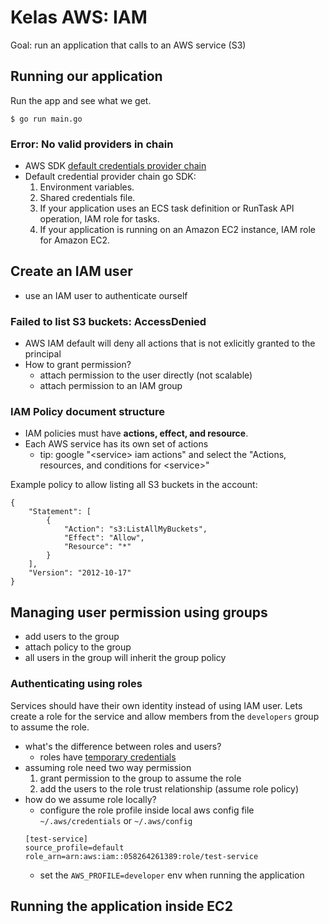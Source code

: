 # Kelas AWS: IAM

Goal: run an application that calls to an AWS service (S3)

## Running our application

Run the app and see what we get.

```
$ go run main.go
```

### Error: No valid providers in chain

- AWS SDK [default credentials provider chain](https://docs.aws.amazon.com/sdkref/latest/guide/standardized-credentials.html#credentialProviderChain)
- Default credential provider chain go SDK:
  1. Environment variables.
  1. Shared credentials file.
  1. If your application uses an ECS task definition or RunTask API operation, IAM role for tasks.
  1. If your application is running on an Amazon EC2 instance, IAM role for Amazon EC2.

## Create an IAM user

- use an IAM user to authenticate ourself
  
### Failed to list S3 buckets: AccessDenied

- AWS IAM default will deny all actions that is not exlicitly granted to the principal
- How to grant permission?
  - attach permission to the user directly (not scalable)
  - attach permission to an IAM group

### IAM Policy document structure

- IAM policies must have **actions, effect, and resource**.
- Each AWS service has its own set of actions
  * tip: google "\<service> iam actions" and select the "Actions, resources, and conditions for \<service>"

Example policy to allow listing all S3 buckets in the account:
```
{
    "Statement": [
        {
            "Action": "s3:ListAllMyBuckets",
            "Effect": "Allow",
            "Resource": "*"
        }
    ],
    "Version": "2012-10-17"
}
```

## Managing user permission using groups

- add users to the group
- attach policy to the group
- all users in the group will inherit the group policy

### Authenticating using roles

Services should have their own identity instead of using IAM user. Lets create a role for the service and allow members from the `developers` group to assume the role.

- what's the difference between roles and users?
  * roles have [temporary credentials](https://docs.aws.amazon.com/IAM/latest/UserGuide/id_credentials_temp.html)
- assuming role need two way permission
  1. grant permission to the group to assume the role
  1. add the users to the role trust relationship (assume role policy)
- how do we assume role locally?
  * configure the role profile inside local aws config file `~/.aws/credentials` or `~/.aws/config`
  ```
  [test-service]
  source_profile=default
  role_arn=arn:aws:iam::058264261389:role/test-service
  ```
  * set the `AWS_PROFILE=developer` env when running the application

## Running the application inside EC2

